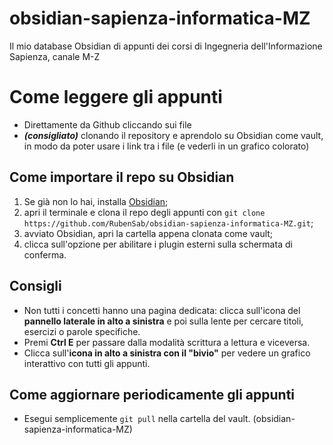 # obsidian-sapienza-informatica-MZ
Il mio database Obsidian di appunti dei corsi di Ingegneria dell'Informazione Sapienza, canale M-Z

# Come leggere gli appunti
- Direttamente da Github cliccando sui file
- ***(consigliato)*** clonando il repository e aprendolo su Obsidian come vault, in modo da poter usare i link tra i file (e vederli in un grafico colorato)

## Come importare il repo su Obsidian
1. Se già non lo hai, installa [Obsidian](https://obsidian.md/);
2. apri il terminale e clona il repo degli appunti con `git clone https://github.com/RubenSab/obsidian-sapienza-informatica-MZ.git`;
3. avviato Obsidian, apri la cartella appena clonata come vault;
4. clicca sull'opzione per abilitare i plugin esterni sulla schermata di conferma.

## Consigli
- Non tutti i concetti hanno una pagina dedicata: clicca sull'icona del **pannello laterale in alto a sinistra** e poi sulla lente per cercare titoli, esercizi o parole specifiche.
- Premi **Ctrl E** per passare dalla modalità scrittura a lettura e viceversa.
- Clicca sull'**icona in alto a sinistra con il "bivio"** per vedere un grafico interattivo con tutti gli appunti.

## Come aggiornare periodicamente gli appunti
- Esegui semplicemente `git pull` nella cartella del vault. (obsidian-sapienza-informatica-MZ)
